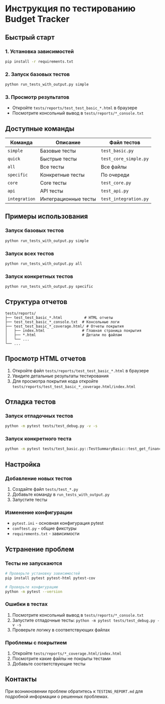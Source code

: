 # Инструкция по тестированию Budget Tracker

## Быстрый старт

### 1. Установка зависимостей
```bash
pip install -r requirements.txt
```

### 2. Запуск базовых тестов
```bash
python run_tests_with_output.py simple
```

### 3. Просмотр результатов
- Откройте `tests/reports/test_test_basic_*.html` в браузере
- Посмотрите консольный вывод в `tests/reports/*_console.txt`

## Доступные команды

| Команда | Описание | Файл тестов |
|---------|----------|-------------|
| `simple` | Базовые тесты | `test_basic.py` |
| `quick` | Быстрые тесты | `test_core_simple.py` |
| `all` | Все тесты | Все файлы |
| `specific` | Конкретные тесты | По очереди |
| `core` | Core тесты | `test_core.py` |
| `api` | API тесты | `test_api.py` |
| `integration` | Интеграционные тесты | `test_integration.py` |

## Примеры использования

### Запуск базовых тестов
```bash
python run_tests_with_output.py simple
```

### Запуск всех тестов
```bash
python run_tests_with_output.py all
```

### Запуск конкретных тестов
```bash
python run_tests_with_output.py specific
```

## Структура отчетов

```
tests/reports/
├── test_test_basic_*.html          # HTML отчеты
├── test_test_basic_*_console.txt  # Консольные логи
├── test_test_basic_*_coverage.html/ # Отчеты покрытия
│   ├── index.html                 # Главная страница покрытия
│   ├── *.html                     # Детали по файлам
│   └── ...
└── ...
```

## Просмотр HTML отчетов

1. Откройте файл `tests/reports/test_test_basic_*.html` в браузере
2. Увидите детальные результаты тестирования
3. Для просмотра покрытия кода откройте `tests/reports/test_test_basic_*_coverage.html/index.html`

## Отладка тестов

### Запуск отладочных тестов
```bash
python -m pytest tests/test_debug.py -v -s
```

### Запуск конкретного теста
```bash
python -m pytest tests/test_basic.py::TestSummaryBasic::test_get_financial_summary_single_transaction -v
```

## Настройка

### Добавление новых тестов
1. Создайте файл `tests/test_*.py`
2. Добавьте команду в `run_tests_with_output.py`
3. Запустите тесты

### Изменение конфигурации
- `pytest.ini` - основная конфигурация pytest
- `conftest.py` - общие фикстуры
- `requirements.txt` - зависимости

## Устранение проблем

### Тесты не запускаются
```bash
# Проверьте установку зависимостей
pip install pytest pytest-html pytest-cov

# Проверьте конфигурацию
python -m pytest --version
```

### Ошибки в тестах
1. Посмотрите консольный вывод в `tests/reports/*_console.txt`
2. Запустите отладочные тесты: `python -m pytest tests/test_debug.py -v -s`
3. Проверьте логику в соответствующих файлах

### Проблемы с покрытием
1. Откройте `tests/reports/*_coverage.html/index.html`
2. Посмотрите какие файлы не покрыты тестами
3. Добавьте соответствующие тесты

## Контакты
При возникновении проблем обратитесь к `TESTING_REPORT.md` для подробной информации о решенных проблемах.
